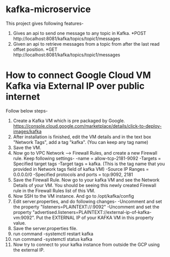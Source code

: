 # kafka-microservice

This project gives following features-

1.	Gives an api to send one message to any topic in Kafka. 
		*POST http://localhost:8081/kafka/topics/topic1/messages
2.	Given an api to retrieve messages from a topic from after the last read offset position.
		*GET http://localhost:8081/kafka/topics/topic1/messages


# How to connect Google Cloud VM Kafka via External IP over public internet

Follow below steps-

1. Create a Kafka VM which is pre packaged by Google. https://console.cloud.google.com/marketplace/details/click-to-deploy-images/kafka
2. After installation is finished, edit the VM details and in the text box "Network Tags", add a tag "kafka". (You can keep any tag name)
3. Save the VM.
4. Now go to VPC Network --> Firewall Rules, and create a new Firewall rule. Keep following settings-
	-name = allow-tcp-2181-9092
	-Targets = Specified target tags
	-Target tags = kafka.   (This is the tag name that you provided in Network tags field of kafka VM)
	-Source IP Ranges = 0.0.0.0/0
	-Specified protocols and ports = tcp:9092, 2181
5. Save the Firewall Rule. Now go to your kafka VM and see the Network Details of your VM. You should be seeing this newly created Firewall rule in the Firewall Rules list of this VM.
6. Now SSH to the VM instance. And go to /opt/kafka/config
7. Edit server.properties, and do following changes-
	-Uncomment and set the property "listeners=PLAINTEXT://:9092"
	-Uncomment and set the property "advertised.listeners=PLAINTEXT://external-ip-of-kafka-vm:9092".  Put the EXTERNAL IP of your KAFKA VM in this property value.
8. Save the server.properties file.	
8. run command -systemctl restart kafka
9. run command -systemctl status kafka
10. Now try to connect to your kafka instance from outside the GCP using the external IP.
